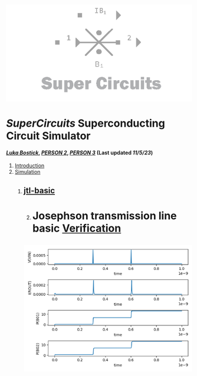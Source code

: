 ![](/img/external_image.png)

# *SuperCircuits* Superconducting Circuit Simulator
#### *[Luka Bostick](https://github.com/LukaBostick)*, *[PERSON 2](https://github.com/Person2)*, *[PERSON 3](https://github.com/Person3)* (Last updated *11/5/23*)

1. [Introduction](/OpenCircuits/README.md)
2. [Simulation](###Simulation)
    1. [jtl-basic](//Simulation/jtl_basic.md)
        ---
        2.  # Josephson transmission line basic  [Verification](//Simulation/jtl-basic-verification.md) 
        ![](/img/ex_jtl_basic_figure.png)
        ---